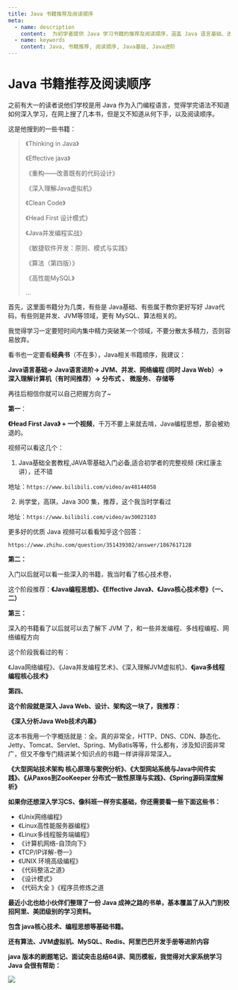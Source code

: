 ```yaml
---
title: Java 书籍推荐及阅读顺序
meta:
  - name: description
    content:  为初学者提供 Java 学习书籍的推荐及阅读顺序，涵盖 Java 语言基础、进阶、JVM、并发、网络编程、Java Web、设计、架构等领域，旨在帮助您系统学习 Java 编程技术。
  - name: keywords
    content: Java, 书籍推荐, 阅读顺序, Java基础, Java进阶
---
```


# Java 书籍推荐及阅读顺序

之前有大一的读者说他们学校是用 Java 作为入门编程语言，觉得学完语法不知道如何深入学习，在网上搜了几本书，但是又不知道从何下手，以及阅读顺序。

这是他搜到的一些书籍：

> 《Thinking in Java》
>
> 《Effective java》
>
> 《重构——改善既有的代码设计》
>
> 《深入理解Java虚拟机》
>
> 《Clean Code》
>
> 《Head First 设计模式》
>
> 《Java并发编程实战》
>
> 《敏捷软件开发：原则、模式与实践》
>
> 《算法（第四版）》
>
> 《高性能MySQL》
>
> ...

首先，这里面书籍分为几类，有些是 Java基础、有些属于教你更好写好 Java代码，有些则是并发、JVM等领域，更有 MySQL、算法相关的。

我觉得学习一定要短时间内集中精力突破某一个领域，不要分散太多精力，否则容易放弃。

看书也一定要看**经典书**（不在多），Java相关书籍顺序，我建议：

**Java语言基础-> Java语言进阶-> JVM、并发、网络编程 (同时 Java Web）-> 深入理解计算机（有时间推荐）-> 分布式 、 微服务、 存储等**

再往后相信你就可以自己把握方向了~

**第一**：

**《Head First Java》 + 一个视频**，千万不要上来就去啃，Java编程思想，那会被劝退的。

视频可以看这几个：

1. Java基础全套教程,JAVA零基础入门必备,适合初学者的完整视频 (宋红康主讲），还不错

地址：`https://www.bilibili.com/video/av48144058`

2. 尚学堂，高琪，Java 300 集，推荐，这个我当时学看过

地址：`https://www.bilibili.com/video/av30023103`

更多好的优质 Java 视频可以看看知乎这个回答：

`https://www.zhihu.com/question/351439302/answer/1867617128`

**第二：**

入门以后就可以看一些深入的书籍，我当时看了核心技术卷，

这个阶段推荐：**《Java编程思想》、《Effective Java》、《Java核心技术卷》（一、二）**

**第三：**

深入的书籍看了以后就可以去了解下 JVM 了，和一些并发编程、多线程编程、网络编程方向

这个阶段我看过的有：

《Java网络编程》、《Java并发编程艺术》、《深入理解JVM虚拟机》、**《java多线程编程核心技术》**

**第四、**

**这个阶段就是深入 Java Web、设计、架构这一块了，我推荐：**

**《深入分析Java Web技术内幕》**

这本书我用一个字概括就是：全。真的非常全，HTTP、DNS、CDN、静态化、Jetty、Tomcat、Servlet、Spring、MyBatis等等，什么都有，涉及知识面非常广，但又不像专门精讲某个知识点的书籍一样讲得非常深入。

**《大型网站技术架构 核心原理与案例分析》、《大型网站系统与Java中间件实践》、《从Paxos到ZooKeeper 分布式一致性原理与实践》、《Spring源码深度解析》**

**如果你还想深入学习CS、像科班一样夯实基础，你还需要看一些下面这些书：**

- 《Unix网络编程》
- 《Linux高性能服务器编程》
- 《Linux多线程服务端编程》
- 《计算机网络-自顶向下》
- 《TCP/IP详解-卷一》
- 《UNIX 环境高级编程》
- 《代码整洁之道》
- 《设计模式》
- 《代码大全 》《程序员修炼之道

**最近小北也给小伙伴们整理了一份 Java 成神之路的书单，基本覆盖了从入门到校招阿里、美团级别的学习资料。**

**包含 java核心技术、编程思想等基础书籍。**

**还有算法、JVM虚拟机、MySQL、Redis、阿里巴巴开发手册等进阶内容**

**java 版本的刷题笔记、面试突击总结64讲、简历模板，我觉得对大家系统学习 Java 会很有帮助：**

![](https://cdn.how2cs.cn/gzh/008i3skNgy1gq69ddurxhj30i60cygp9.jpg)